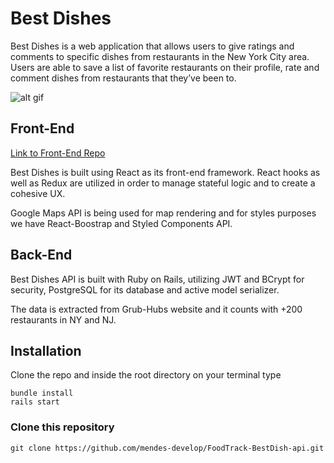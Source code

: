 # Best Dishes

Best Dishes is a web application that allows users to give ratings and comments to specific dishes from restaurants in the New York City area. Users are able to save a list of favorite restaurants on their profile, rate and comment dishes from restaurants that they’ve been to.

   ![alt gif](https://github.com/mendes-develop/FoodTrack-BestDish-frontend/blob/master/public/out.gif)


## Front-End
[Link to Front-End Repo](https://github.com/mendes-develop/FoodTrack-BestDish-frontend)

Best Dishes is built using React as its front-end framework.
React hooks as well as Redux are utilized in order to manage stateful logic and to create a cohesive UX.

Google Maps API is being used for map rendering and for styles purposes we have React-Boostrap and Styled Components API.

## Back-End

Best Dishes API is built with Ruby on Rails, utilizing JWT and BCrypt for security, PostgreSQL for its database and active model serializer.

The data is extracted from Grub-Hubs website and it counts with +200 restaurants in NY and NJ.

## Installation
Clone the repo and inside the root directory on your terminal type
```
bundle install
rails start
```

### Clone this repository
```
git clone https://github.com/mendes-develop/FoodTrack-BestDish-api.git

```


